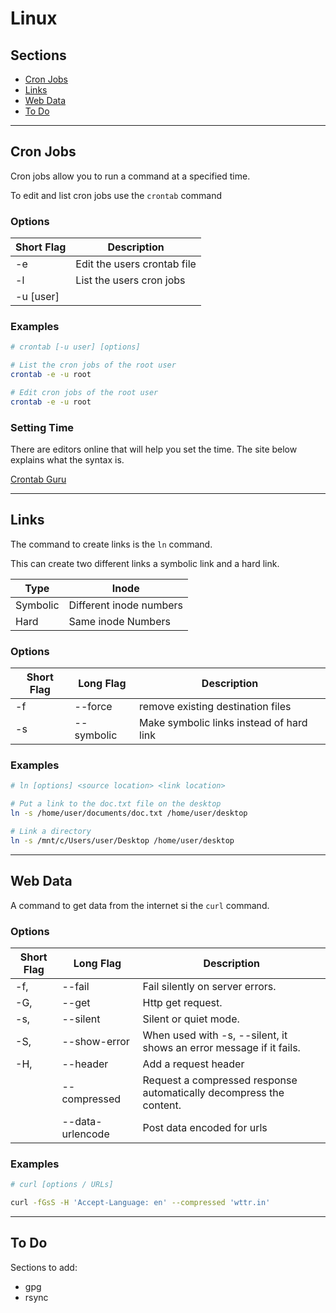 # Linux

## Sections

-  [Cron Jobs](#cron-jobs)
-  [Links](#links)
-  [Web Data](#web-data)
-  [To Do](#to-do)

---

## Cron Jobs

Cron jobs allow you to run a command at a specified time.

To edit and list cron jobs use the `crontab` command

### Options

| Short Flag | Description                 |
| ---------- | --------------------------- |
| -e         | Edit the users crontab file |
| -l         | List the users cron jobs    |
| -u [user]  |                             |

### Examples

```bash
# crontab [-u user] [options]

# List the cron jobs of the root user
crontab -e -u root

# Edit cron jobs of the root user
crontab -e -u root
```

### Setting Time

There are editors online that will help you set the time.
The site below explains what the syntax is.

[Crontab Guru](https://crontab.guru/)

---

## Links

The command to create links is the `ln` command.

This can create two different links a symbolic link and a hard link.

| Type     | Inode                   |
| -------- | ----------------------- |
| Symbolic | Different inode numbers |
| Hard     | Same inode Numbers      |

### Options

| Short Flag | Long Flag  | Description                              |
| ---------- | ---------- | ---------------------------------------- |
| -f         | --force    | remove existing destination files        |
| -s         | --symbolic | Make symbolic links instead of hard link |

### Examples

```bash
# ln [options] <source location> <link location>

# Put a link to the doc.txt file on the desktop
ln -s /home/user/documents/doc.txt /home/user/desktop

# Link a directory
ln -s /mnt/c/Users/user/Desktop /home/user/desktop
```

---

## Web Data

A command to get data from the internet si the `curl` command.

### Options

| Short Flag | Long Flag        | Description                                                         |
| ---------- | ---------------- | ------------------------------------------------------------------- |
| -f,        | --fail           | Fail silently on server errors.                                     |
| -G,        | --get            | Http get request.                                                   |
| -s,        | --silent         | Silent or quiet mode.                                               |
| -S,        | --show-error     | When used with -s, --silent, it shows an error message if it fails. |
| -H,        | --header         | Add a request header                                                |
|            | --compressed     | Request a compressed response automatically decompress the content. |
|            | --data-urlencode | Post data encoded for urls                                          |

### Examples

```bash
# curl [options / URLs]

curl -fGsS -H 'Accept-Language: en' --compressed 'wttr.in'
```

---

## To Do

Sections to add:

-  gpg
-  rsync
